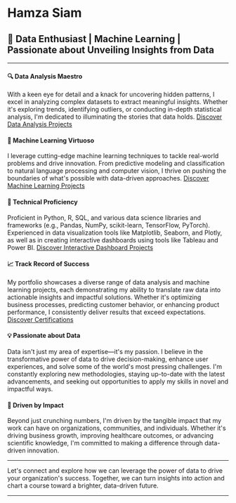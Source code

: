 <h1> Hamza Siam</h1>

<h2>🚀 Data Enthusiast | Machine Learning | Passionate about Unveiling Insights from Data </h2>

---

<h4><b>🔍 Data Analysis Maestro</b></h4> 

With a keen eye for detail and a knack for uncovering hidden patterns, I excel in analyzing complex datasets to extract meaningful insights. Whether it's exploring trends, identifying outliers, or conducting in-depth statistical analysis, I'm dedicated to illuminating the stories that data holds. [Discover Data Analysis Projects](PASTELINK)


<h4><b>🤖 Machine Learning Virtuoso</b></h4> 

I leverage cutting-edge machine learning techniques to tackle real-world problems and drive innovation. From predictive modeling and classification to natural language processing and computer vision, I thrive on pushing the boundaries of what's possible with data-driven approaches. [Discover Machine Learning Projects](PASTELINK)

<h4><b>🔧 Technical Proficiency</b></h4> 

Proficient in Python, R, SQL, and various data science libraries and frameworks (e.g., Pandas, NumPy, scikit-learn, TensorFlow, PyTorch). Experienced in data visualization tools like Matplotlib, Seaborn, and Plotly, as well as in creating interactive dashboards using tools like Tableau and Power BI. [Discover Interactive Dashboard Projects](PASTELINK)

<h4><b>📈 Track Record of Success</b></h4> 

My portfolio showcases a diverse range of data analysis and machine learning projects, each demonstrating my ability to translate raw data into actionable insights and impactful solutions. Whether it's optimizing business processes, predicting customer behavior, or enhancing product performance, I consistently deliver results that exceed expectations. [Discover Certifications](PASTELINK)

<h4><b>💡 Passionate about Data</b></h4> 

Data isn't just my area of expertise—it's my passion. I believe in the transformative power of data to drive decision-making, enhance user experiences, and solve some of the world's most pressing challenges. I'm constantly exploring new methodologies, staying up-to-date with the latest advancements, and seeking out opportunities to apply my skills in novel and impactful ways.

<h4><b>🌟 Driven by Impact</b></h4> 

Beyond just crunching numbers, I'm driven by the tangible impact that my work can have on organizations, communities, and individuals. Whether it's driving business growth, improving healthcare outcomes, or advancing scientific knowledge, I'm committed to making a difference through data-driven innovation.

---

Let's connect and explore how we can leverage the power of data to drive your organization's success. Together, we can turn insights into action and chart a course toward a brighter, data-driven future.

---
